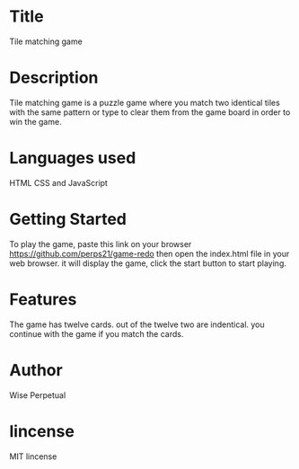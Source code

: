 # Title
Tile matching game

# Description
Tile matching game is a puzzle game where you match two identical tiles with the same pattern or type to clear them from the game board in order to win the game.


# Languages used
HTML  CSS and JavaScript

# Getting Started
To play the game, paste this link on your browser https://github.com/perps21/game-redo then open the index.html file in your web browser. it will display the game, click the start button to start playing.

# Features
The game has twelve cards. out of the twelve two are indentical. you continue with the game if you match the cards.

# Author
Wise Perpetual

 # lincense
MIT lincense
